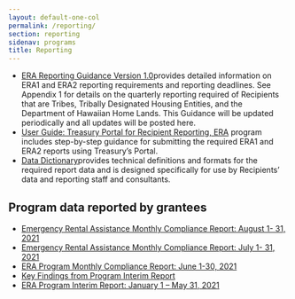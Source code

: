 ```yaml
---
layout: default-one-col
permalink: /reporting/
section: reporting
sidenav: programs
title: Reporting
---
```


<ul>
  <li>
    <a href="https://home.treasury.gov/system/files/136/ERA-Reporting-Guidance.pdf">ERA Reporting Guidance Version 1.0</a>provides detailed information on ERA1 and ERA2 reporting requirements and reporting deadlines. See Appendix 1 for details on the quarterly reporting required of Recipients that are Tribes, Tribally Designated Housing Entities, and the Department of Hawaiian Home Lands. This Guidance will be updated periodically and all updates will be posted here.
  </li>
  <li>
    <a href="https://home.treasury.gov/system/files/136/ERA-Treasury-Portal-User-Guide_v.1.pdf">User Guide: Treasury Portal for Recipient Reporting, ERA</a> program includes step-by-step guidance for submitting the required ERA1 and ERA2 reports using Treasury’s Portal. 
  </li>
  <li>
    <a href="https://home.treasury.gov/system/files/136/ERA-Data-Dictionary_1.pdf">Data Dictionary</a>provides technical definitions and formats for the required report data and is designed specifically for use by Recipients’ data and reporting staff and consultants.
  </li>
</ul>

<h2>Program data reported by grantees</h2>
<ul>
  <li>
    <a href="https://home.treasury.gov/system/files/136/August-ERA-Data.xlsx">
      Emergency Rental Assistance Monthly Compliance Report: August 1- 31, 2021
    </a>
  </li>
  <li>
    <a href="https://home.treasury.gov/system/files/136/July-ERA-data.xlsx">
      Emergency Rental Assistance Monthly Compliance Report: July 1- 31, 2021
    </a>
  </li>
  <li>
    <a href="https://home.treasury.gov/system/files/136/ERA-Compliance-Report-07202021.xlsx">
      ERA Program Monthly Compliance Report: June 1-30, 2021
    </a>
  </li>
  <li>
    <a href="https://home.treasury.gov/system/files/136/2021-07-02-ERA-Data-Blog-Post-vF.pdf">
      Key Findings from Program Interim Report
    </a>
  </li>
  <li>
    <a href="https://home.treasury.gov/system/files/136/ERA-Compliance-Report-06302021.xlsx">
      ERA Program Interim Report: January 1 – May 31, 2021
    </a>
  </li>
</ul>
